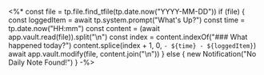 <%*
const file = tp.file.find_tfile(tp.date.now("YYYY-MM-DD"))
if (file) {
	const loggedItem = await tp.system.prompt("What's Up?")
	const time = tp.date.now("HH:mm")
	const content = (await app.vault.read(file)).split("\n")
	const index = content.indexOf("### What happened today?")
	content.splice(index + 1, 0, `- ${time} - ${loggedItem}`)
	await app.vault.modify(file, content.join("\n"))
} else {
new Notification("No Daily Note Found!")
}
-%>